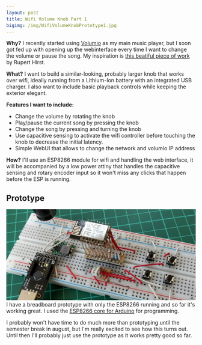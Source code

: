 ```yaml
---
layout: post
title: Wifi Volume Knob Part 1
bigimg: /img/WifiVolumeKnobPrototype1.jpg
---
```


**Why?**
I recently started using [Volumio](https://volumio.org/) as my main music player, but I soon got fed up with opening up the webinterface every time I want to change the volume or pause the song.
My inspiration is [this beatiful piece of work](http://runawaybrainz.blogspot.de/2013/11/adafruit-trinket-compatible-volume-usb.html) by Rupert Hirst.

**What?**
I want to build a similar-looking, probably larger knob that works over wifi, ideally running from a Lithium-Ion battery with an integrated USB charger. I also want to include basic playback controls while keeping the exterior elegant.

**Features I want to include:**
* Change the volume by rotating the knob
* Play/pause the current song by pressing the knob
* Change the song by pressing and turning the knob
* Use capacitive sensing to activate the wifi controller before touching the knob to decrease the initial latency.
* Simple WebUI that allows to change the network and volumio IP address

**How?**
I'll use an ESP8266 module for wifi and handling the web interface, it will be accompanied by a low power attiny that handles the capacitive sensing and rotary encoder input so it won't miss any clicks that happen before the ESP is running.

Prototype
-----
![Prototype](/img/WifiVolumeKnobPrototype1.jpg)
I have a breadboard prototype with only the ESP8266 running and so far it's working great. I used the [ESP8266 core for Arduino](https://github.com/esp8266/Arduino) for programming.

I probably won't have time to do much more than prototyping until the semester break in august, but I'm really excited to see how this turns out. Until then I'll probably just use the prototype as it works pretty good so far.
